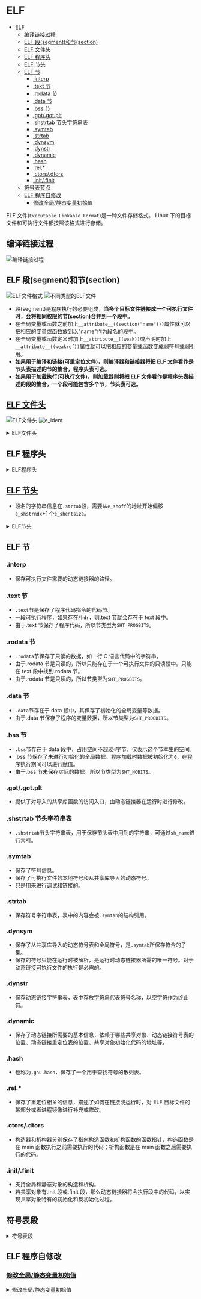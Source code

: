 # ELF

- [ELF](#elf)
  - [编译链接过程](#编译链接过程)
  - [ELF 段(segment)和节(section)](#elf-段segment和节section)
  - [ELF 文件头](#elf-文件头)
  - [ELF 程序头](#elf-程序头)
  - [ELF 节头](#elf-节头)
  - [ELF 节](#elf-节)
    - [.interp](#interp)
    - [.text 节](#text-节)
    - [.rodata 节](#rodata-节)
    - [.data 节](#data-节)
    - [.bss 节](#bss-节)
    - [.got/.got.plt](#gotgotplt)
    - [.shstrtab 节头字符串表](#shstrtab-节头字符串表)
    - [.symtab](#symtab)
    - [.strtab](#strtab)
    - [.dynsym](#dynsym)
    - [.dynstr](#dynstr)
    - [.dynamic](#dynamic)
    - [.hash](#hash)
    - [.rel.\*](#rel)
    - [.ctors/.dtors](#ctorsdtors)
    - [.init/.finit](#initfinit)
  - [符号表节点](#符号表节点)
  - [ELF 程序自修改](#elf-程序自修改)
    - [修改全局/静态变量初始值](#修改全局静态变量初始值)

ELF 文件(`Executable Linkable Format`)是一种文件存储格式。
Linux 下的目标文件和可执行文件都按照该格式进行存储。

## 编译链接过程

![编译链接过程](https://github.com/gongluck/images/blob/main/cpp/编译链接过程.png)

## ELF 段(segment)和节(section)

![ELF文件格式](https://github.com/gongluck/images/blob/main/cpp/ELF文件格式.png)
![不同类型的ELF文件](https://github.com/gongluck/images/blob/main/cpp/不同类型的ELF文件.png)

- 段(segment)是程序执行的必要组成，**当多个目标文件链接成一个可执行文件时，会将相同权限的节(section)合并到一个段中。**
- 在全局变量或函数之前加上`__attribute__((section("name")))`属性就可以把相应的变量或函数放到以"name"作为段名的段中。
- 在全局变量或函数定义时加上`__attribute__((weak))`或声明时加上`__attribute__((weakref))`属性就可以把相应的变量或函数变成弱符号或弱引用。
- **如果用于编译和链接(可重定位文件)，则编译器和链接器将把 ELF 文件看作是节头表描述的节的集合，程序头表可选。**
- **如果用于加载执行(可执行文件)，则加载器则将把 ELF 文件看作是程序头表描述的段的集合，一个段可能包含多个节，节头表可选。**

## [ELF 文件头](https://github.com/gongluck/sourcecode/blob/main/linux-3.10/include/uapi/linux/elf.h#L210)

![ELF文件头](https://github.com/gongluck/images/blob/main/elf/elf_header.png)
![e_ident](https://github.com/gongluck/images/blob/main/elf/e_ident.png)

<details>
<summary>ELF文件头</summary>

```C++
#define EI_NIDENT 16

typedef struct elf32_hdr // elf文件头
{
  unsigned char e_ident[EI_NIDENT];     // elf文件标识
  Elf32_Half e_type;                    // elf文件类型
  Elf32_Half e_machine;                 // elf文件机器架构
  Elf32_Word e_version;                 // elf文件版本号
  Elf32_Addr e_entry; /* Entry point */ // elf执行入口点
  Elf32_Off e_phoff;                    // program header table的偏移
  Elf32_Off e_shoff;                    // section header table的偏移
  Elf32_Word e_flags;                   // 特定于处理器的标志
  Elf32_Half e_ehsize;                  // ELF文件头的大小，32位ELF是52字节，64位是64字节
  Elf32_Half e_phentsize;               // program header table中每个入口的大小
  Elf32_Half e_phnum;                   // program header table的入口个数
  Elf32_Half e_shentsize;               // section header table中每个入口的大小
  Elf32_Half e_shnum;                   // section header table的入口个数
  Elf32_Half e_shstrndx;                // section header table中字符串段(.shstrtab)的索引
} Elf32_Ehdr;

typedef struct elf64_hdr
{
  unsigned char e_ident[EI_NIDENT]; /* ELF "magic number" */
  Elf64_Half e_type;
  Elf64_Half e_machine;
  Elf64_Word e_version;
  Elf64_Addr e_entry; /* Entry point virtual address */
  Elf64_Off e_phoff;  /* Program header table file offset */
  Elf64_Off e_shoff;  /* Section header table file offset */
  Elf64_Word e_flags;
  Elf64_Half e_ehsize;
  Elf64_Half e_phentsize;
  Elf64_Half e_phnum;
  Elf64_Half e_shentsize;
  Elf64_Half e_shnum;
  Elf64_Half e_shstrndx;
} Elf64_Ehdr;
```

</details>

## ELF 程序头

<details>
<summary>ELF程序头</summary>

```C++
/* Program segment header.  */

typedef struct
{
  Elf32_Word p_type; /* Segment type */              //段类型
  Elf32_Off p_offset; /* Segment file offset */      //本段的第一个字节从文件开始位置处的偏移量
  Elf32_Addr p_vaddr; /* Segment virtual address */  //本段的第一个字节在内存中的虚拟地址
  Elf32_Addr p_paddr; /* Segment physical address */ //在物理地址是相对寻址的系统上,这个成员保留用作段的物理地址
  Elf32_Word p_filesz; /* Segment size in file */    //本段在文件镜像中的字节大小
  Elf32_Word p_memsz; /* Segment size in memory */   //本段在内存镜像中的字节大小
  Elf32_Word p_flags; /* Segment flags */            //段相关的标记
  Elf32_Word p_align; /* Segment alignment */        //对齐方式
} Elf32_Phdr;
```

</details>

## [ELF 节头](https://github.com/gongluck/sourcecode/blob/main/linux-3.10/include/uapi/linux/elf.h#L312)

- 段名的字符串信息在`.strtab`段，需要从`e_shoff`的地址开始偏移`e_shstrndx`+1 个`e_shentsize`。

<details>
<summary>ELF节头</summary>

```C++
typedef struct elf32_shdr // elf段表描述结构
{
  Elf32_Word sh_name;      //.shstrtab中的索引
  Elf32_Word sh_type;      // 段类型
  Elf32_Word sh_flags;     // 段标志
  Elf32_Addr sh_addr;      // 段虚拟地址
  Elf32_Off sh_offset;     // 段在文件中的偏移
  Elf32_Word sh_size;      // 段大小
  Elf32_Word sh_link;      // 段使用的字符串表或符号表在段表中的索引
  Elf32_Word sh_info;      // 重定位表所作用的段在段表中的索引
  Elf32_Word sh_addralign; // 段对齐 2的n次幂
  Elf32_Word sh_entsize;   // 段中每项大小(如果可用)
} Elf32_Shdr;

typedef struct elf64_shdr
{
  Elf64_Word sh_name;       /* Section name, index in string tbl */
  Elf64_Word sh_type;       /* Type of section */
  Elf64_Xword sh_flags;     /* Miscellaneous section attributes */
  Elf64_Addr sh_addr;       /* Section virtual addr at execution */
  Elf64_Off sh_offset;      /* Section file offset */
  Elf64_Xword sh_size;      /* Size of section in bytes */
  Elf64_Word sh_link;       /* Index of another section */
  Elf64_Word sh_info;       /* Additional section information */
  Elf64_Xword sh_addralign; /* Section alignment */
  Elf64_Xword sh_entsize;   /* Entry size if section holds table */
} Elf64_Shdr;
```

</details>

## ELF 节

### .interp

- 保存可执行文件需要的动态链接器的路径。

### .text 节

- `.text`节是保存了程序代码指令的代码节。
- 一段可执行程序，如果存在`Phdr`，则.text 节就会存在于 text 段中。
- 由于.text 节保存了程序代码，所以节类型为`SHT_PROGBITS`。

### .rodata 节

- `.rodata`节保存了只读的数据，如一行 C 语言代码中的字符串。
- 由于.rodata 节是只读的，所以只能存在于一个可执行文件的只读段中。只能在 text 段中找到.rodata 节。
- 由于.rodata 节是只读的，所以节类型为`SHT_PROGBITS`。

### .data 节

- `.data`节存在于 data 段中，其保存了初始化的全局变量等数据。
- 由于.data 节保存了程序的变量数据，所以节类型为`SHT_PROGBITS`。

### .bss 节

- `.bss`节存在于 data 段中，占用空间不超过`4`字节，仅表示这个节本生的空间。
- .bss 节保存了未进行初始化的全局数据。程序加载时数据被初始化为`0`，在程序执行期间可以进行赋值。
- 由于.bss 节未保存实际的数据，所以节类型为`SHT_NOBITS`。

### .got/.got.plt

- 提供了对导入的共享库函数的访问入口，由动态链接器在运行时进行修改。

### .shstrtab 节头字符串表

- `.shstrtab`节头字符串表，用于保存节头表中用到的字符串，可通过`sh_name`进行索引。

### .symtab

- 保存了符号信息。
- 保存了可执行文件的本地符号和从共享库导入的动态符号。
- 只是用来进行调试和链接的。

### .strtab

- 保存符号字符串表，表中的内容会被`.symtab`的结构引用。

### .dynsym

- 保存了从共享库导入的动态符号表和全局符号，是`.symtab`所保存符合的子集。
- 保存的符号只能在运行时被解析，是运行时动态链接器所需的唯一符号。对于动态链接可执行文件的执行是必需的。

### .dynstr

- 保存动态链接字符串表，表中存放字符串代表符号名称，以空字符作为终止符。

### .dynamic

- 保存了动态链接所需要的基本信息，依赖于哪些共享对象、动态链接符号表的位置、动态链接重定位表的位置、共享对象初始化代码的地址等。

### .hash

- 也称为`.gnu.hash`，保存了一个用于查找符号的散列表。

### .rel.\*

- 保存了重定位相关的信息，描述了如何在链接或运行时，对 ELF 目标文件的某部分或者进程镜像进行补充或修改。

### .ctors/.dtors

- 构造器和析构器分别保存了指向构造函数和析构函数的函数指针，构造函数是在 main 函数执行之前需要执行的代码；析构函数是在 main 函数之后需要执行的代码。

### .init/.finit

- 支持全局和静态对象的构造和析构。
- 若共享对象有.init 段或.finit 段，那么动态链接器将会执行段中的代码，以实现共享对象特有的初始化和反初始化过程。

## 符号表段

<details>
<summary>符号表段</summary>

```C++
typedef struct elf32_sym // 符号表结构
{
  Elf32_Word st_name;     // 字符串表中的索引
  Elf32_Addr st_value;    // 符号值 绝对值或在段中偏移的地址值
  Elf32_Word st_size;     // 符号大小
  unsigned char st_info;  // 低4位标识符号类型 高4位标识绑定信息
  unsigned char st_other; // 0
  Elf32_Half st_shndx;    // 符号所在的段
} Elf32_Sym;

typedef struct elf64_sym
{
  Elf64_Word st_name;     /* Symbol name, index in string tbl */
  unsigned char st_info;  /* Type and binding attributes */
  unsigned char st_other; /* No defined meaning, 0 */
  Elf64_Half st_shndx;    /* Associated section index */
  Elf64_Addr st_value;    /* Value of the symbol */
  Elf64_Xword st_size;    /* Associated symbol size */
} Elf64_Sym;
```

</details>

## ELF 程序自修改

### [修改全局/静态变量初始值](../code/elf/global.cpp)

<details>
<summary>修改全局/静态变量初始值</summary>

```C++
/*
 * @Author: gongluck
 * @Date: 2022-04-14 10:49:56
 * @Last Modified by: gongluck
 * @Last Modified time: 2023-01-06 17:27:16
 */

// application rewrite it`s global variable via shell tools
#include <stdio.h>
#include <stdlib.h>
#define NAME2STR(name) (#name)
int GGG = 1;
int test()
{
  static int SSS = 100;
  printf("%d\n", SSS);
  return SSS;
}
int main(int argc, char *argv[])
{
  if (argc == 3)
  {
    int n = atoi(argv[2]);
    FILE *fp = fopen(argv[0], "r+b");
    fseek(fp, atoi(argv[1]), SEEK_SET);
    fwrite(&n, 4, 1, fp);
    fclose(fp);
  }
  else
  {
    printf("%s\n", argv[0]);
    printf("%d\n", GGG);
    test();
    srand(GGG);
    GGG = rand();
    char buf[1024] = {0};
    // readelf -s a.out | grep GGG
    // readelf -S a.out
    // hexdump a.out -C -s 0x3014 -n 4
    sprintf(buf, "%s $(expr `printf %%d 0x$(readelf -s %s | grep %s | awk '{print $2}')` - `printf %%d 0x$(readelf -S %s | grep \" .data \" | awk '{print $4}')` + `printf %%d 0x$(readelf -S %s | grep \" .data \" | awk '{print $5}')`) %d",
            argv[0], argv[0], NAME2STR(GGG), argv[0], argv[0], GGG);
    system(buf);
    srand(GGG);
    GGG = rand();
    // rewrite static variable
    sprintf(buf, "%s $(expr `printf %%d 0x$(readelf -s %s | grep %s | awk '{print $2}')` - `printf %%d 0x$(readelf -S %s | grep \" .data \" | awk '{print $4}')` + `printf %%d 0x$(readelf -S %s | grep \" .data \" | awk '{print $5}')`) %d",
            argv[0], argv[0], NAME2STR(SSS), argv[0], argv[0], GGG);
    system(buf);
  }
  return 0;
}
```

</details>
